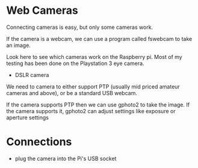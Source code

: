 # Web Cameras

Connecting cameras is easy, but only some cameras work. 

If the camera is a webcam, we can use a program called fswebcam to take an image.

Look here to see which cameras work on the Raspberry pi. Most of my testing has been done on the Playstation 3 eye camera.

* DSLR camera

We need to camera to either support PTP (usually mid priced amateur cameras and above), or be a standard USB webcam. 

If the camera supports PTP then we can use gphoto2 to take the image. If the camera supports it, gphoto2 can adjust settings like exposure or aperture settings


# Connections

* plug the camera into the Pi's USB socket
